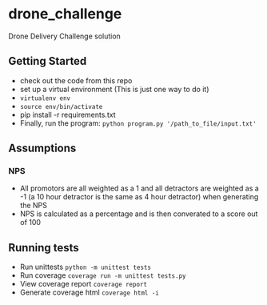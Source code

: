 # drone_challenge

Drone Delivery Challenge solution

## Getting Started

* check out the code from this repo
* set up a virtual environment (This is just one way to do it)
* ```virtualenv env```
* ```source env/bin/activate```
* pip install -r requirements.txt
* Finally, run the program: ```python program.py '/path_to_file/input.txt'```

## Assumptions
### NPS 
* All promotors are all weighted as a 1 and all detractors are weighted as a -1 (a 10 hour detractor is the same as 4 hour detractor) when generating the NPS
* NPS is calculated as a percentage and is then converated to a score out of 100

## Running tests

* Run unittests ```python -m unittest tests```
* Run coverage ```coverage run -m unittest tests.py```
* View coverage report ```coverage report```
* Generate coverage html ```coverage html -i```



